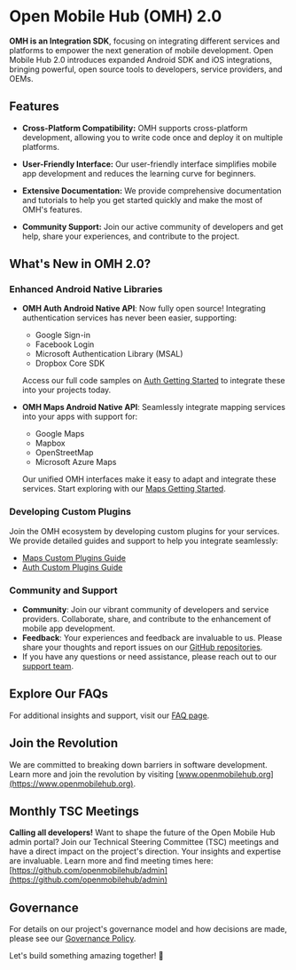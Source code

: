 # Open Mobile Hub (OMH) 2.0

**OMH is an Integration SDK**, focusing on integrating different services and platforms to empower the next generation of mobile development. Open Mobile Hub 2.0 introduces expanded Android SDK and iOS integrations, bringing powerful, open source tools to developers, service providers, and OEMs.

## Features

- **Cross-Platform Compatibility:** OMH supports cross-platform development, allowing you to write code once and deploy it on multiple platforms.

- **User-Friendly Interface:** Our user-friendly interface simplifies mobile app development and reduces the learning curve for beginners.

- **Extensive Documentation:** We provide comprehensive documentation and tutorials to help you get started quickly and make the most of OMH's features.

- **Community Support:** Join our active community of developers and get help, share your experiences, and contribute to the project.

## What's New in OMH 2.0?

### Enhanced Android Native Libraries

- **OMH Auth Android Native API**: Now fully open source! Integrating authentication services has never been easier, supporting:
  - Google Sign-in
  - Facebook Login
  - Microsoft Authentication Library (MSAL)
  - Dropbox Core SDK

  Access our full code samples on [Auth Getting Started](https://github.com/openmobilehub/android-omh-auth) to integrate these into your projects today.

- **OMH Maps Android Native API**: Seamlessly integrate mapping services into your apps with support for:
  - Google Maps
  - Mapbox
  - OpenStreetMap
  - Microsoft Azure Maps

  Our unified OMH interfaces make it easy to adapt and integrate these services. Start exploring with our [Maps Getting Started](https://github.com/openmobilehub/android-omh-maps).

### Developing Custom Plugins

Join the OMH ecosystem by developing custom plugins for your services. We provide detailed guides and support to help you integrate seamlessly:
- [Maps Custom Plugins Guide](https://www.openmobilehub.com/android-omh-maps/advanced-docs/core/plugins/PLUGINS/)
- [Auth Custom Plugins Guide](https://www.openmobilehub.com/android-omh-auth/advanced-docs/core/advanced/Plugins/)

### Community and Support

- **Community**: Join our vibrant community of developers and service providers. Collaborate, share, and contribute to the enhancement of mobile app development.
- **Feedback**: Your experiences and feedback are invaluable to us. Please share your thoughts and report issues on our [GitHub repositories](https://github.com/openmobilehub).
- If you have any questions or need assistance, please reach out to our [support team](mailto:support@openmobilehub.com).

## Explore Our FAQs

For additional insights and support, visit our [FAQ page](https://docs.google.com/document/d/16D8NnTHQc1y4cuDZWw-oNlzd-3jL9MuFZ4lL96bglP4/edit?usp=sharing).

## Join the Revolution

We are committed to breaking down barriers in software development. Learn more and join the revolution by visiting [www.openmobilehub.org](https://www.openmobilehub.org).

## Monthly TSC Meetings

**Calling all developers!** Want to shape the future of the Open Mobile Hub admin portal? Join our Technical Steering Committee (TSC) meetings and have a direct impact on the project's direction. Your insights and expertise are invaluable. Learn more and find meeting times here: [https://github.com/openmobilehub/admin](https://github.com/openmobilehub/admin) 

## Governance

For details on our project's governance model and how decisions are made, please see our [Governance Policy](https://github.com/openmobilehub/admin/blob/main/GOVERNANCE.md).

Let's build something amazing together! 🚀
